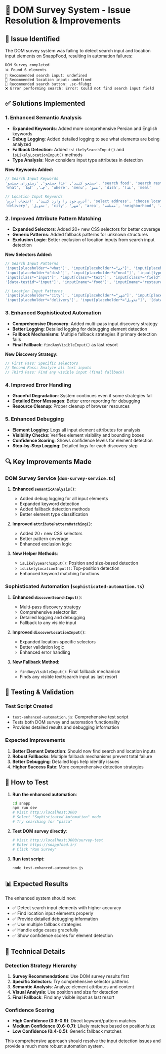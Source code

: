 # 🔧 DOM Survey System - Issue Resolution & Improvements

## 🚨 **Issue Identified**
The DOM survey system was failing to detect search input and location input elements on SnappFood, resulting in automation failures:

```
DOM Survey completed
📊 Found 6 elements
🎯 Recommended search input: undefined
🎯 Recommended location input: undefined
🎯 Recommended search button: .sc-fFubgz
❌ Error performing search: Error: Could not find search input field
```

## ✅ **Solutions Implemented**

### 1. **Enhanced Semantic Analysis**
- **Expanded Keywords**: Added more comprehensive Persian and English keywords
- **Debug Logging**: Added detailed logging to see what elements are being analyzed
- **Fallback Detection**: Added `isLikelySearchInput()` and `isLikelyLocationInput()` methods
- **Type Analysis**: Now considers input type attributes in detection

**New Keywords Added:**
```typescript
// Search Input Keywords
'جستجو کنید', 'غذا جستجو', 'رستوران جستجو', 'search food', 'search restaurant',
'what', 'چی', 'کجا', 'where', 'menu', 'منو', 'dish', 'غذا', 'meal'

// Location Input Keywords  
'آدرس خود را وارد کنید', 'انتخاب آدرس', 'select address', 'choose location',
'delivery', 'تحویل', 'city', 'شهر', 'area', 'منطقه', 'neighborhood', 'محله'
```

### 2. **Improved Attribute Pattern Matching**
- **Expanded Selectors**: Added 20+ new CSS selectors for better coverage
- **Generic Patterns**: Added fallback patterns for unknown structures
- **Exclusion Logic**: Better exclusion of location inputs from search input detection

**New Selectors Added:**
```typescript
// Search Input Patterns
'input[placeholder*="what"]', 'input[placeholder*="چی"]', 'input[placeholder*="menu"]', 'input[placeholder*="منو"]',
'input[placeholder*="dish"]', 'input[placeholder*="meal"]', 'input[type="text"]',
'input[class*="input"]', 'input[class*="text"]', 'input[class*="field"]',
'[data-testid*="input"]', 'input[name*="food"]', 'input[name*="restaurant"]'

// Location Input Patterns
'input[placeholder*="city"]', 'input[placeholder*="شهر"]', 'input[placeholder*="area"]', 'input[placeholder*="منطقه"]',
'input[placeholder*="delivery"]', 'input[placeholder*="تحویل"]', '[data-testid*="city"]'
```

### 3. **Enhanced Sophisticated Automation**
- **Comprehensive Discovery**: Added multi-pass input discovery strategy
- **Better Logging**: Detailed logging for debugging element detection
- **Fallback Mechanisms**: Multiple fallback strategies if primary detection fails
- **Final Fallback**: `findAnyVisibleInput()` as last resort

**New Discovery Strategy:**
```typescript
// First Pass: Specific selectors
// Second Pass: Analyze all text inputs
// Third Pass: Find any visible input (final fallback)
```

### 4. **Improved Error Handling**
- **Graceful Degradation**: System continues even if some strategies fail
- **Detailed Error Messages**: Better error reporting for debugging
- **Resource Cleanup**: Proper cleanup of browser resources

### 5. **Enhanced Debugging**
- **Element Logging**: Logs all input element attributes for analysis
- **Visibility Checks**: Verifies element visibility and bounding boxes
- **Confidence Scoring**: Shows confidence levels for element detection
- **Step-by-Step Logging**: Detailed logs for each discovery step

## 🔍 **Key Improvements Made**

### DOM Survey Service (`dom-survey-service.ts`)
1. **Enhanced `semanticAnalysis()`**:
   - Added debug logging for all input elements
   - Expanded keyword detection
   - Added fallback detection methods
   - Better element type classification

2. **Improved `attributePatternMatching()`**:
   - Added 20+ new CSS selectors
   - Better pattern coverage
   - Enhanced exclusion logic

3. **New Helper Methods**:
   - `isLikelySearchInput()`: Position and size-based detection
   - `isLikelyLocationInput()`: Top-position detection
   - Enhanced keyword matching functions

### Sophisticated Automation (`sophisticated-automation.ts`)
1. **Enhanced `discoverSearchInput()`**:
   - Multi-pass discovery strategy
   - Comprehensive selector list
   - Detailed logging and debugging
   - Fallback to any visible input

2. **Improved `discoverLocationInput()`**:
   - Expanded location-specific selectors
   - Better validation logic
   - Enhanced error handling

3. **New Fallback Method**:
   - `findAnyVisibleInput()`: Final fallback mechanism
   - Finds any visible text/search input as last resort

## 🧪 **Testing & Validation**

### Test Script Created
- `test-enhanced-automation.js`: Comprehensive test script
- Tests both DOM survey and automation functionality
- Provides detailed results and debugging information

### Expected Improvements
1. **Better Element Detection**: Should now find search and location inputs
2. **Robust Fallbacks**: Multiple fallback mechanisms prevent total failure
3. **Better Debugging**: Detailed logs help identify issues
4. **Higher Success Rate**: More comprehensive detection strategies

## 🚀 **How to Test**

1. **Run the enhanced automation**:
   ```bash
   cd snapp
   npm run dev
   # Visit http://localhost:3000
   # Select "Sophisticated Automation" mode
   # Try searching for "pizza"
   ```

2. **Test DOM survey directly**:
   ```bash
   # Visit http://localhost:3000/survey-test
   # Enter https://snappfood.ir/
   # Click "Run Survey"
   ```

3. **Run test script**:
   ```bash
   node test-enhanced-automation.js
   ```

## 📊 **Expected Results**

The enhanced system should now:
- ✅ Detect search input elements with higher accuracy
- ✅ Find location input elements properly
- ✅ Provide detailed debugging information
- ✅ Use multiple fallback strategies
- ✅ Handle edge cases gracefully
- ✅ Show confidence scores for element detection

## 🔧 **Technical Details**

### Detection Strategy Hierarchy
1. **Survey Recommendations**: Use DOM survey results first
2. **Specific Selectors**: Try comprehensive selector patterns
3. **Semantic Analysis**: Analyze element attributes and content
4. **Visual Analysis**: Use position and size for detection
5. **Final Fallback**: Find any visible input as last resort

### Confidence Scoring
- **High Confidence (0.8-0.9)**: Direct keyword/pattern matches
- **Medium Confidence (0.6-0.7)**: Likely matches based on position/size
- **Low Confidence (0.4-0.5)**: Generic fallback matches

This comprehensive approach should resolve the input detection issues and provide a much more robust automation system.

